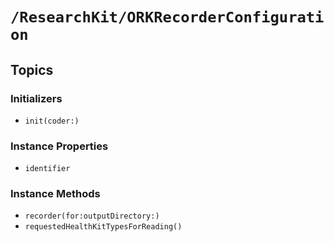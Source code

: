 # ``/ResearchKit/ORKRecorderConfiguration``

<!-- The content below this line is auto-generated and is redundant. You should either incorporate it into your content above this line or delete it. -->

## Topics

### Initializers

- ``init(coder:)``

### Instance Properties

- ``identifier``

### Instance Methods

- ``recorder(for:outputDirectory:)``
- ``requestedHealthKitTypesForReading()``